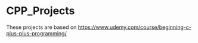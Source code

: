 # CPP_Projects

These projects are based on https://www.udemy.com/course/beginning-c-plus-plus-programming/

